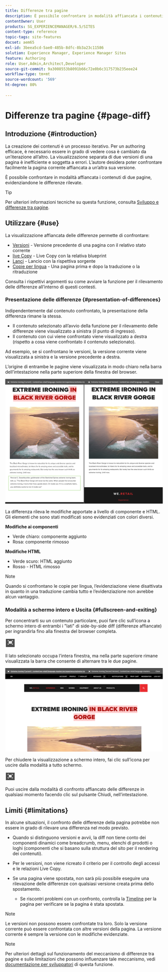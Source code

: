 ```yaml
---
title: Differenze tra pagine
description: È possibile confrontare in modalità affiancata i contenuti di due pagine, evidenziandone le differenze rilevate.
contentOwner: User
products: SG_EXPERIENCEMANAGER/6.5/SITES
content-type: reference
topic-tags: site-features
docset: aem65
exl-id: 3beea5cd-5ae0-485b-8dfc-8b3a23c11586
solution: Experience Manager, Experience Manager Sites
feature: Authoring
role: User,Admin,Architect,Developer
source-git-commit: 9a3008553b8091b66c72e0b6c317573b235eee24
workflow-type: tm+mt
source-wordcount: '569'
ht-degree: 80%

---
```


# Differenze tra pagine {#page-diff}

## Introduzione {#introduction}

La creazione dei contenuti è un processo iterativo. Per un authoring efficace, è necessario essere in grado di vedere cosa è cambiato da un’iterazione all’altro. La visualizzazione separata di due versioni di una pagina è inefficiente e soggetta a errori. L’autore desidera poter confrontare facilmente la pagina corrente affiancata a un’altra sua versione.

È possibile confrontare in modalità affiancata i contenuti di due pagine, evidenziandone le differenze rilevate.

>[!TIP]
>
>Per ulteriori informazioni tecniche su questa funzione, consulta [Sviluppo e differenze tra pagine](/help/sites-developing/pagediff.md#operation-details).

## Utilizzare {#use}

La visualizzazione affiancata delle differenze permette di confrontare:

* [Versioni](/help/sites-authoring/working-with-page-versions.md#comparing-a-version-with-current-page) - Versione precedente di una pagina con il relativo stato corrente
* [live Copy](/help/sites-administering/msm-livecopy.md#comparing-a-live-copy-page-with-a-blueprint-page) - Live Copy con la relativa blueprint
* [Lanci](/help/sites-authoring/launches-editing.md#comparing-a-launch-page-to-its-source-page) - Lancio con la rispettiva sorgente
* [Copie per lingua](/help/sites-administering/tc-manage.md#comparing-language-copies) - Una pagina prima e dopo la traduzione o la ritraduzione

Consulta i rispettivi argomenti su come avviare la funzione per il rilevamento delle differenze all’interno di questi contesti.

### Presentazione delle differenze   {#presentation-of-differences}

Indipendentemente dal contenuto confrontato, la presentazione della differenza rimane la stessa.

* Il contenuto selezionato all’avvio della funzione per il rilevamento delle differenze viene visualizzato a sinistra (il punto di ingresso).
* Il contenuto con cui viene confrontato viene visualizzato a destra (rispetto a cosa viene confrontato il contenuto selezionato).

Ad esempio, se si confrontano le versioni, la versione corrente viene visualizzata a sinistra e la versione precedente a destra.

L’origine di entrambe le pagine viene visualizzata in modo chiaro nella barra dell’intestazione nella parte superiore della finestra del browser.

![Origine mostrata nell’intestazione](assets/chlimage_1-109.png)

La differenza rileva le modifiche apportate a livello di componente e HTML. Gli elementi che sono stati modificati sono evidenziati con colori diversi.

**Modifiche ai componenti**

* Verde chiaro: componente aggiunto
* Rosa: componente rimosso

**Modifiche HTML**

* Verde scuro: HTML aggiunto
* Rosso - HTML rimosso

>[!NOTE]
>
>Quando si confrontano le copie per lingua, l’evidenziazione viene disattivata in quanto in una traduzione cambia tutto e l’evidenziazione non avrebbe alcun vantaggio.

### Modalità a schermo intero e Uscita   {#fullscreen-and-exiting}

Per concentrarti su un contenuto particolare, puoi fare clic sull’icona a schermo intero di entrambi i &quot;lati&quot; di side-by-side diff (differenze affiancate) per ingrandirla fino alla finestra del browser completa.

![Icona modalità a tutto schermo](do-not-localize/chlimage_1-18.png)

Il lato selezionato occupa l’intera finestra, ma nella parte superiore rimane visualizzata la barra che consente di alternare tra le due pagine.

![La barra in alto consente di passare da una pagina all’altra](assets/chlimage_1-110.png)

Per chiudere la visualizzazione a schermo intero, fai clic sull’icona per uscire dalla modalità a tutto schermo.

![Chiudi schermo intero](do-not-localize/chlimage_1-19.png)

Puoi uscire dalla modalità di confronto affiancato delle differenze in qualsiasi momento facendo clic sul pulsante Chiudi, nell’intestazione.

## Limiti   {#limitations}

In alcune situazioni, il confronto delle differenze della pagina potrebbe non essere in grado di rilevare una differenza nel modo previsto.

* Quando si distinguono versioni e avvii, la diff non tiene conto dei componenti dinamici come breadcrumb, menu, elenchi di prodotti o loghi (componenti che si basano sulla struttura del sito per il rendering dei contenuti).
* Per le versioni, non viene ricreato il criterio per il controllo degli accessi e le relazioni Live Copy.
* Se una pagina viene spostata, non sarà più possibile eseguire una rilevazione delle differenze con qualsiasi versione creata prima dello spostamento.

   * Se riscontri problemi con un confronto, controlla la [Timeline](/help/sites-authoring/basic-handling.md#timeline) per la pagina per verificare se la pagina è stata spostata.

>[!NOTE]
>
>Le versioni non possono essere confrontate tra loro. Solo la versione corrente può essere confrontata con altre versioni della pagina. La versione corrente è sempre la versione con le modifiche evidenziate.

>[!NOTE]
>
>Per ulteriori dettagli sul funzionamento del meccanismo di differenze tra pagine e sulle limitazioni che possono influenzare tale meccanismo, vedi [documentazione per sviluppatori](/help/sites-developing/pagediff.md) di questa funzione.
